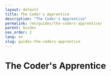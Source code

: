 ```yaml
---
layout: default
title: The Coder's Apprentice
description: "The Coder's Apprentice"
permalink: /en/guides/the-coders-apprentice/
parent: Guides
nav_order: 2
lang: en
slug: guides-the-coders-apprentice
---
```


# The Coder's Apprentice
